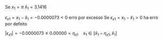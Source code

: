 
Se 
$x_1 = \pi$
$\hat x_1 = 3.1416$

$\epsilon_{x1} = x_1-\hat x_1=-0.0000073<0$ erro por excesso
Se $\epsilon_{x1} = x_1-\hat x_1>0$ ha erro por defeito

$|\epsilon_{x1}|=-0.0000073\leq0.00000=\eta_{x1}~~~~x_1 \in[\hat x_1-\eta_{x1},\hat x_1]$
